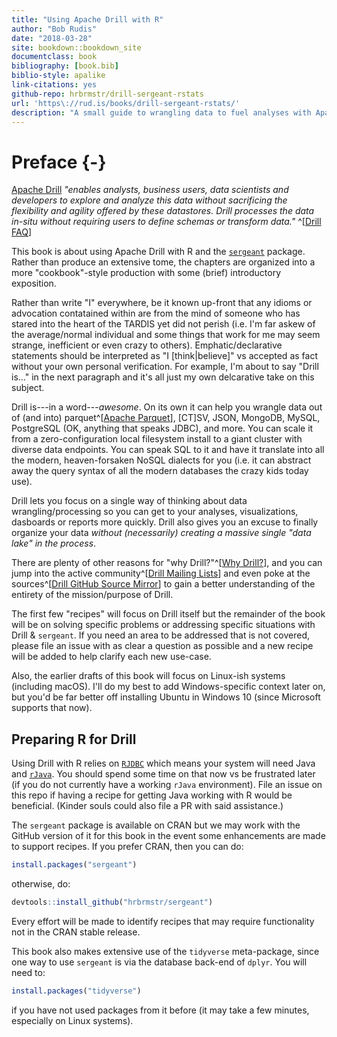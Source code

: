 ```yaml
--- 
title: "Using Apache Drill with R"
author: "Bob Rudis"
date: "2018-03-28"
site: bookdown::bookdown_site
documentclass: book
bibliography: [book.bib]
biblio-style: apalike
link-citations: yes
github-repo: hrbrmstr/drill-sergeant-rstats
url: 'https\://rud.is/books/drill-sergeant-rstats/'
description: "A small guide to wrangling data to fuel analyses with Apache Drill and R"
---
```


# Preface {-}

[Apache Drill](https://drill.apache.org/) _"enables analysts, business users, data scientists and developers to explore and analyze this data without sacrificing the flexibility and agility offered by these datastores. Drill processes the data in-situ without requiring users to define schemas or transform data."_ ^[[Drill FAQ](https://drill.apache.org/faq/)]

This book is about using Apache Drill with R and the [`sergeant`](https://github.com/hrbrmstr/sergeant) package. Rather than produce an extensive tome, the chapters are organized into a more "cookbook"-style production with some (brief) introductory exposition.

Rather than write "I" everywhere, be it known up-front that any idioms or advocation contatained within are from the mind of someone who has stared into the heart of the TARDIS yet did not perish (i.e. I'm far askew of the average/normal individual and some things that work for me may seem strange, inefficient or even crazy to others). Emphatic/declarative statements should be interpreted as "I [think|believe]" vs accepted as fact without your own personal verification. For example, I'm about to say "Drill is&hellip;" in the next paragraph and it's all just my own delcarative take on this subject.

Drill is---in a word---_awesome_. On its own it can help you wrangle data out of (and into) parquet^[[Apache Parquet](https://parquet.apache.org/)], [CT]SV, JSON, MongoDB, MySQL, PostgreSQL (OK, anything that speaks JDBC), and more. You can scale it from a zero-configuration local filesystem install to a giant cluster with diverse data endpoints. You can speak SQL to it and have it translate into all the modern, heaven-forsaken NoSQL dialects for you (i.e. it can abstract away the query syntax of all the modern databases the crazy kids today use).

Drill lets you focus on a single way of thinking about data wrangling/processing so you can get to your analyses, visualizations, dasboards or reports more quickly. Drill also gives you an excuse to finally organize your data _without (necessarily) creating a massive single "data lake" in the process_. 

There are plenty of other reasons for "why Drill?"^[[Why Drill?](https://drill.apache.org/docs/why-drill/)], and you can jump into the active community^[[Drill Mailing Lists](https://drill.apache.org/mailinglists/)]  and even poke at the sources^[[Drill GitHub Source Mirror](https://github.com/apache/drill)] to gain a better understanding of the entirety of the mission/purpose of Drill.

The first few "recipes" will focus on Drill itself but the remainder of the book will be on solving specific problems or addressing specific situations with Drill & `sergeant`. If you need an area to be addressed that is not covered, please file an issue with as clear a question as possible and a new recipe will be added to help clarify each new use-case.

Also, the earlier drafts of this book will focus on Linux-ish systems (including macOS). I'll do my best to add Windows-specific context later on, but you'd be far better off installing Ubuntu in Windows 10 (since Microsoft supports that now).

## Preparing R for Drill

Using Drill with R relies on [`RJDBC`](https://www.rforge.net/RJDBC/) which means your system will need Java and [`rJava`](https://CRAN.R-project.org/package=rJava). You should spend some time on that now vs be frustrated later (if you do not currently have a working `rJava` environment). File an issue on this repo if having a recipe for getting Java working with R would be beneficial. (Kinder souls could also file a PR with said assistance.)

The `sergeant` package is available on CRAN but we may work with the GitHub version of it for this book in the event some enhancements are made to support recipes. If you prefer CRAN, then you can do:


```r
install.packages("sergeant")
```

otherwise, do:


```r
devtools::install_github("hrbrmstr/sergeant")
```

Every effort will be made to identify recipes that may require functionality not in the CRAN stable release.

This book also makes extensive use of the `tidyverse` meta-package, since one way to use `sergeant` is via the database back-end of `dplyr`. You will need to:


```r
install.packages("tidyverse")
```

if you have not used packages from it before (it may take a few minutes, especially on Linux systems).
